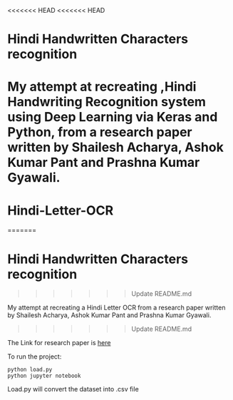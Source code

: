 <<<<<<< HEAD
<<<<<<< HEAD
# Hindi Handwritten Characters recognition  

My attempt at recreating ,Hindi Handwriting Recognition system using Deep Learning via Keras and Python, from a research paper written by Shailesh Acharya, Ashok Kumar Pant and Prashna Kumar Gyawali.
=======
# Hindi-Letter-OCR
=======
# Hindi Handwritten Characters recognition  
>>>>>>> Update README.md

My attempt at recreating a Hindi Letter OCR from a research paper written by Shailesh Acharya, Ashok Kumar Pant and Prashna Kumar Gyawali.
>>>>>>> Update README.md

The Link for research paper is [here](https://ieeexplore.ieee.org/abstract/document/7400041)

To run the project:
```
python load.py
python jupyter notebook
```

Load.py will convert the dataset into .csv file
